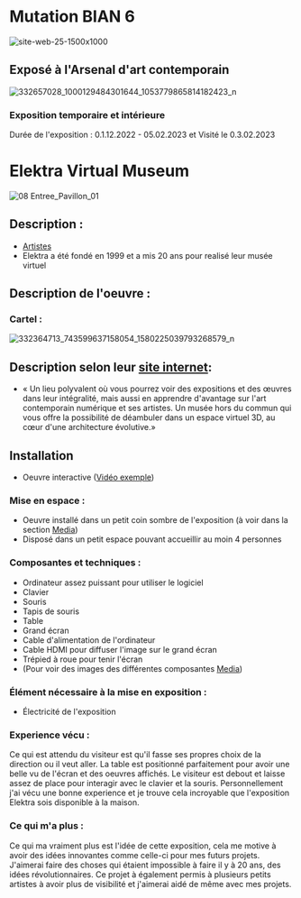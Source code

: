 # Mutation BIAN 6 
![site-web-25-1500x1000](https://user-images.githubusercontent.com/123759550/218153866-83f8e53e-80aa-4bbb-8239-35fd3121a353.jpg)
## Exposé à l'Arsenal d'art contemporain
![332657028_1000129484301644_1053779865814182423_n](https://user-images.githubusercontent.com/123759550/221688013-f4036754-579c-44ff-bcd8-203593f5ddc6.jpg)
### Exposition temporaire et intérieure
Durée de l'exposition : 0.1.12.2022 - 05.02.2023
et Visité le 0.3.02.2023
# Elektra Virtual Museum 
![08 Entree_Pavillon_01](https://user-images.githubusercontent.com/123759550/221689958-0931ff3b-60cf-4913-9cbd-702d9cb50399.jpg)
## Description :
- [Artistes](https://evm.elektramontreal.ca/fr/artistes)
- Elektra a été fondé en 1999 et a mis 20 ans pour realisé leur musée virtuel
## Description de l'oeuvre :
### Cartel : 
![332364713_743599637158054_1580225039793268579_n](https://user-images.githubusercontent.com/123759550/221692981-7a1ed2d8-4c96-4a47-932f-ac52ff8a86cf.jpg)
## Description selon leur [site internet](https://evm.elektramontreal.ca/fr/a-propos):
- « Un lieu polyvalent où vous pourrez voir des expositions et des œuvres dans leur intégralité, mais aussi en apprendre d'avantage sur l'art contemporain numérique et ses artistes. Un musée hors du commun qui vous offre la possibilité de déambuler dans un espace virtuel 3D, au cœur d'une architecture évolutive.»
## Installation 
- Oeuvre interactive ([Vidéo exemple](https://youtube.com/shorts/l7tHkAJ6aUE?feature=share))
### Mise en espace :
- Oeuvre installé dans un petit coin sombre de l'exposition (à voir dans la section [Media](https://github.com/YanisL135/H23_V13_Inspiration_Lameche/tree/main/BIAN/Media))
- Disposé dans un petit espace pouvant accueillir au moin 4 personnes
### Composantes et techniques :
- Ordinateur assez puissant pour utiliser le logiciel 
- Clavier 
- Souris 
- Tapis de souris 
- Table
- Grand écran 
- Cable d'alimentation de l'ordinateur
- Cable HDMI pour diffuser l'image sur le grand écran
- Trépied à roue pour tenir l'écran
- (Pour voir des images des différentes composantes [Media](https://github.com/YanisL135/H23_V13_Inspiration_Lameche/tree/main/BIAN/Media))
### Élément nécessaire à la mise en exposition :
- Électricité de l'exposition
### Experience vécu :
Ce qui est attendu du visiteur est qu'il fasse ses propres choix de la direction ou il veut aller. La table est positionné parfaitement pour avoir une belle vu de l'écran et des oeuvres affichés. Le visiteur est debout et laisse assez de place pour interagir avec le clavier et la souris. Personnellement j'ai vécu une bonne experience et je trouve cela incroyable que l'exposition Elektra sois disponible à la maison. 
### Ce qui m'a plus :
Ce qui ma vraiment plus est l'idée de cette exposition, cela me motive à avoir des idées innovantes comme celle-ci pour mes futurs projets. J'aimerai faire des choses qui étaient impossible à faire il y à 20 ans, des idées révolutionnaires. Ce projet à également permis à plusieurs petits artistes à avoir plus de visibilité et j'aimerai aidé de même avec mes projets.
